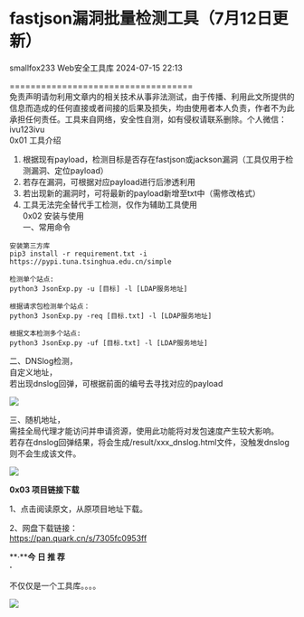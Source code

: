 #  fastjson漏洞批量检测工具（7月12日更新）   
smallfox233  Web安全工具库   2024-07-15 22:13  
  
===================================  
免责声明请勿利用文章内的相关技术从事非法测试，由于传播、利用此文所提供的信息而造成的任何直接或者间接的后果及损失，均由使用者本人负责，作者不为此承担任何责任。工具来自网络，安全性自测，如有侵权请联系删除。个人微信：ivu123ivu  
0x01 工具介绍  
1. 根据现有payload，检测目标是否存在fastjson或jackson漏洞（工具仅用于检测漏洞、定位payload）  
2. 若存在漏洞，可根据对应payload进行后渗透利用  
3. 若出现新的漏洞时，可将最新的payload新增至txt中（需修改格式）  
4. 工具无法完全替代手工检测，仅作为辅助工具使用  
0x02 安装与使用  
一、常用命令  
```
安装第三方库
pip3 install -r requirement.txt -i https://pypi.tuna.tsinghua.edu.cn/simple

检测单个站点:
python3 JsonExp.py -u [目标] -l [LDAP服务地址]

根据请求包检测单个站点：
python3 JsonExp.py -req [目标.txt] -l [LDAP服务地址]

根据文本检测多个站点:
python3 JsonExp.py -uf [目标.txt] -l [LDAP服务地址]
```  
  
二、DNSlog检测，  
自定义地址，  
若出现dnslog回弹，可根据前面的编号去寻找对应的payload  
  
![](https://mmbiz.qpic.cn/sz_mmbiz_png/8H1dCzib3UibuUyN0ia6dKBHYINIhaobTF0ib7OnhyrDBO83iciaSBwLc4Bbn4D50ocKnGJg4grw5hBfy7B8IZNwzA2g/640?wx_fmt=png&from=appmsg "")  
  
三、随机地址，  
需挂全局代理才能访问并申请资源，使用此功能将对发包速度产生较大影响。  
若存在dnslog回弹结果，将会生成/result/xxx_dnslog.html文件，没触发dnslog则不会生成该文件。  
  
![](https://mmbiz.qpic.cn/sz_mmbiz_png/8H1dCzib3UibuUyN0ia6dKBHYINIhaobTF0dp2O1SrKGAjtlv4CKZYzZWhfuG5pSw6zthmvibTzrFOMOQibbl7AriaQg/640?wx_fmt=png&from=appmsg "")  
  
**0x03 项目链接下载**  
  
1、点击阅读原文，从原项目地址下载。  
  
2、网盘下载链接：  
https://pan.quark.cn/s/7305fc0953ff  
  
  
  
**·****今 日 推 荐**  
**·**  
  
  
不仅仅是一个工具库。。。。  
  
![](https://mmbiz.qpic.cn/mmbiz_jpg/8H1dCzib3Uibu7uX2oYjbbibndft14nzUMIoRia7UqCAgMXSZAu1iaBDWSWLLuFnyibwfOiaCLO7YXaC6qib8icgHXwoe3Q/640?wx_fmt=jpeg "")  
  
